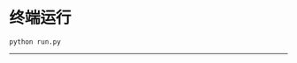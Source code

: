 # 终端运行

```shell
python run.py
```
***************************************************************************************************************************************************************************